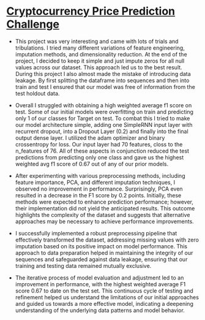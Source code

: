 # [Cryptocurrency Price Prediction Challenge](https://bitgrit.net/competition/20)

*   This project was very interesting and came with lots of trials and tribulations. I tried many different variations of feature engineering, imputation methods, and dimensionality reduction. At the end of the project, I decided to keep it simple and just impute zeros for all null values across our dataset. This approach led us to the best result. During this project I also almost made the mistake of introducing data leakage. By first splitting the dataframe into sequences and then into train and test I ensured that our model was free of information from the test holdout data.

*   Overall I struggled with obtaining a high weighted average f1 score on test. Some of our initial models were overfitting on train and predicting only 1 of our classes for Target on test. To combat this I tried to make our model architecture simple, adding one SimpleRNN input layer with recurrent dropout, into a Dropout Layer (0.2) and finally into the final output dense layer. I utilized the adam optimizer and binary crossentropy for loss. Our input layer had 70 features, closs to the n_features of 76. All of these aspects in conjunction reduced the test predictions from predicting only one class and gave us the highest weighted avg f1 score of 0.67 out of any of our prior models.

* After experimenting with various preprocessing methods, including feature importance, PCA, and different imputation techniques, I observed no improvement in performance. Surprisingly, PCA even resulted in a decrease in the F1 score by 0.2 points. Initially, these methods were expected to enhance prediction performance; however, their implementation did not yield the anticipated results. This outcome highlights the complexity of the dataset and suggests that alternative approaches may be necessary to achieve performance improvements.

* I successfully implemented a robust preprocessing pipeline that effectively transformed the dataset, addressing missing values with zero imputation based on its positive impact on model performance. This approach to data preparation helped in maintaining the integrity of our sequences and safeguarded against data leakage, ensuring that our training and testing data remained mutually exclusive.

* The iterative process of model evaluation and adjustment led to an improvement in performance, with the highest weighted average F1 score 0.67 to date on the test set. This continuous cycle of testing and refinement helped us understand the limitations of our initial approaches and guided us towards a more effective model, indicating a deepening understanding of the underlying data patterns and model behavior.

